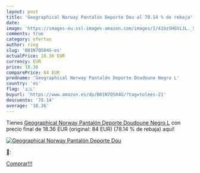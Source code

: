 ```yaml
---
layout: post
title: 'Geographical Norway Pantalón Deporte Dou al 78.14 % de rebaja'
date: 
image: 'https://images-eu.ssl-images-amazon.com/images/I/41bzSHGViJL._SL200_.jpg'
comments: true
category: ofertas
author: ring
slug: 'B01N7QS04G-es'
actualPrice: 18.36 EUR
currency: EUR
price: 18.36
comparePrice: 84 EUR
prodname: 'Geographical Norway Pantalón Deporte Doudoune Negro L'
country: 'es'
flag: '🇪🇸'
buyurl: 'https://www.amazon.es/dp/B01N7QS04G/?tag=tolees-21'
descuento: '78.14'
average: '18.36'
---
```


Tienes [Geographical Norway Pantalón Deporte Doudoune Negro L](https://www.amazon.es/dp/B01N7QS04G/?tag=tolees-21) con precio final de  18.36 EUR (original: 84 EUR) (78.14 %  de rebaja) aqui!

[![Geographical Norway Pantalón Deporte Dou](https://images-eu.ssl-images-amazon.com/images/I/41bzSHGViJL._SL200_.jpg)](https://www.amazon.es/dp/B01N7QS04G/?tag=tolees-21)

🔎:


[Comprar!!!](https://www.amazon.es/dp/B01N7QS04G/?tag=tolees-21)
